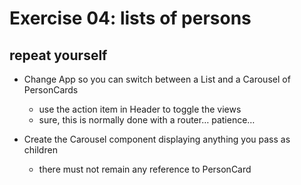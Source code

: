 <!-- .slide: class="center" -->

# Exercise 04: lists of persons
## repeat yourself

* Change App so you can switch between a List and a Carousel of PersonCards
    * use the action item in Header to toggle the views
    * sure, this is normally done with a router… patience…

* Create the Carousel component displaying anything you pass as children
    * there must not remain any reference to PersonCard
